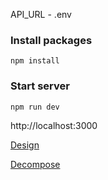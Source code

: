 API_URL - .env

### Install packages

`npm install`

### Start server

`npm run dev`

http://localhost:3000

[Design](https://www.figma.com/file/5G4LFF9V7yDi27aDZB3PpA/Arcon-%E2%80%94-Design?node-id=890%3A4221)

[Decompose](https://docs.google.com/spreadsheets/d/1O59Y3l3LqtqHaWZOPJfx0Go6j_YVx8Wy28rBNiSEVNk/edit#gid=0)

